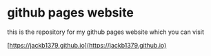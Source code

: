 # github pages website
this is the repository for my github pages website which you can visit

[https://jackb1379.github.io](https://jackb1379.github.io)
